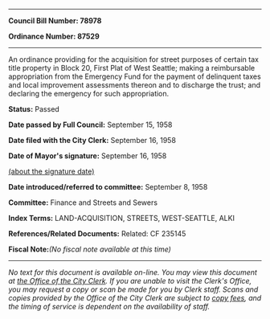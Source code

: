 

********

**Council Bill Number: 78978**
   
**Ordinance Number: 87529**
********

 An ordinance providing for the acquisition for street purposes of certain tax title property in Block 20, First Plat of West Seattle; making a reimbursable appropriation from the Emergency Fund for the payment of delinquent taxes and local improvement assessments thereon and to discharge the trust; and declaring the emergency for such appropriation.

**Status:** Passed
   
**Date passed by Full Council:** September 15, 1958
   
**Date filed with the City Clerk:** September 16, 1958
   
**Date of Mayor's signature:** September 16, 1958
   
[(about the signature date)](/~public/approvaldate.htm)
   
   
   
**Date introduced/referred to committee:** September 8, 1958
   
**Committee:** Finance and Streets and Sewers
   
   
**Index Terms:** LAND-ACQUISITION, STREETS, WEST-SEATTLE, ALKI

**References/Related Documents:** Related: CF 235145

**Fiscal Note:**_(No fiscal note available at this time)_
********

_No text for this document is available on-line. You may view this document at [the Office of the City Clerk](http://www.seattle.gov/leg/clerk/contactUs.htm). If you are unable to visit the Clerk's Office, you may request a copy or scan be made for you by Clerk staff. Scans and copies provided by the Office of the City Clerk are subject to [copy fees](http://clerk.seattle.gov/~public/clerkfees.htm), and the timing of service is dependent on the availability of staff._

